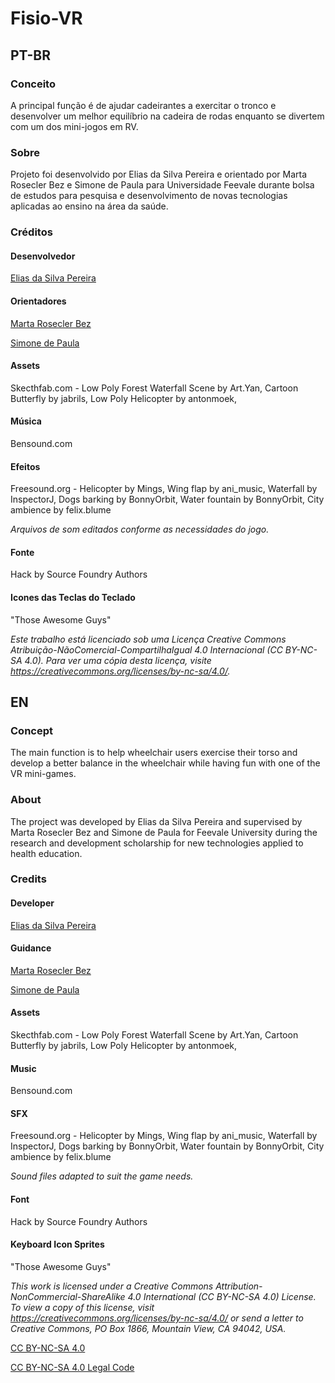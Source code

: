 # Fisio-VR 
## PT-BR

### Conceito
A principal função é de ajudar cadeirantes a exercitar o tronco e desenvolver um melhor equilíbrio na cadeira de rodas enquanto se divertem com um dos mini-jogos em RV.

### Sobre
Projeto foi desenvolvido por Elias da Silva Pereira e orientado por Marta Rosecler Bez e Simone de Paula para Universidade Feevale durante bolsa de estudos para pesquisa e desenvolvimento de novas tecnologias aplicadas ao ensino na área da saúde.

### Créditos

#### Desenvolvedor
[Elias da Silva Pereira](https://twitter.com/_oncgm)

#### Orientadores
[Marta Rosecler Bez](mailto:martabez@gmail.com)

[Simone de Paula](mailto:sdpaula@feevale.br)

#### Assets
Skecthfab.com - 
Low Poly Forest Waterfall Scene by Art.Yan,
Cartoon Butterfly by jabrils,
Low Poly Helicopter by antonmoek,

#### Música
Bensound.com

#### Efeitos
Freesound.org - 
Helicopter by Mings,
Wing flap by ani_music,
Waterfall by InspectorJ,
Dogs barking by BonnyOrbit,
Water fountain by BonnyOrbit,
City ambience by felix.blume

*Arquivos de som editados conforme as necessidades do jogo.*

#### Fonte
Hack by Source Foundry Authors

#### Icones das Teclas do Teclado
"Those Awesome Guys"

*Este trabalho está licenciado sob uma Licença Creative Commons Atribuição-NãoComercial-CompartilhaIgual 4.0 Internacional (CC BY-NC-SA 4.0). Para ver uma cópia desta licença, visite https://creativecommons.org/licenses/by-nc-sa/4.0/.*



## EN

### Concept
The main function is to help wheelchair users exercise their torso and develop a better balance in the wheelchair while having fun with one of the VR mini-games.

### About
The project was developed by Elias da Silva Pereira and supervised by Marta Rosecler Bez and Simone de Paula for Feevale University during the research and development scholarship for new technologies applied to health education.

### Credits

#### Developer
[Elias da Silva Pereira](https://twitter.com/_oncgm)

#### Guidance
[Marta Rosecler Bez](mailto:martabez@gmail.com) 

[Simone de Paula](mailto:sdpaula@feevale.br)

#### Assets
Skecthfab.com -
Low Poly Forest Waterfall Scene by Art.Yan,
Cartoon Butterfly by jabrils,
Low Poly Helicopter by antonmoek,

#### Music
Bensound.com

#### SFX
Freesound.org - 
Helicopter by Mings,
Wing flap by ani_music,
Waterfall by InspectorJ,
Dogs barking by BonnyOrbit,
Water fountain by BonnyOrbit,
City ambience by felix.blume

*Sound files adapted to suit the game needs.*

#### Font
Hack by Source Foundry Authors

#### Keyboard Icon Sprites
"Those Awesome Guys"

*This work is licensed under a Creative Commons Attribution-NonCommercial-ShareAlike 4.0 International (CC BY-NC-SA 4.0) License. To view a copy of this license, visit https://creativecommons.org/licenses/by-nc-sa/4.0/ or send a letter to Creative Commons, PO Box 1866, Mountain View, CA 94042, USA.* 


[CC BY-NC-SA 4.0](https://creativecommons.org/licenses/by-nc-sa/4.0/)

[CC BY-NC-SA 4.0 Legal Code](https://creativecommons.org/licenses/by-nc-sa/4.0/legalcode)
